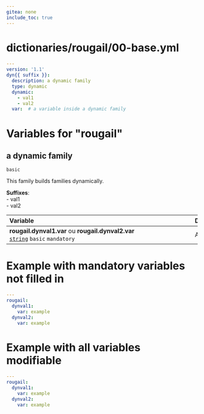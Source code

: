 ```yaml
---
gitea: none
include_toc: true
---
```

# dictionaries/rougail/00-base.yml

```yaml
---
version: '1.1'
dyn{{ suffix }}:
  description: a dynamic family
  type: dynamic
  dynamic:
    - val1
    - val2
  var:  # a variable inside a dynamic family
```
# Variables for "rougail"

## a dynamic family

`basic`


This family builds families dynamically.

**Suffixes**: <br/>- val1<br/>- val2

| Variable&nbsp;&nbsp;&nbsp;&nbsp;&nbsp;&nbsp;&nbsp;&nbsp;&nbsp;&nbsp;&nbsp;&nbsp;&nbsp;&nbsp;&nbsp;&nbsp;&nbsp;&nbsp;&nbsp;&nbsp;&nbsp;&nbsp;&nbsp;&nbsp;&nbsp;&nbsp;&nbsp;&nbsp;&nbsp;&nbsp;&nbsp;&nbsp;&nbsp;&nbsp;&nbsp;&nbsp;&nbsp;&nbsp;&nbsp;&nbsp;&nbsp;&nbsp;&nbsp;&nbsp;&nbsp;&nbsp;&nbsp;&nbsp;&nbsp;&nbsp;&nbsp;&nbsp;&nbsp;&nbsp;&nbsp;&nbsp;&nbsp;&nbsp;&nbsp;&nbsp;&nbsp;&nbsp;&nbsp;&nbsp;&nbsp;&nbsp;&nbsp;&nbsp;&nbsp;&nbsp;&nbsp;&nbsp;&nbsp;&nbsp;&nbsp;&nbsp;&nbsp;&nbsp;&nbsp;&nbsp;&nbsp;&nbsp;&nbsp;&nbsp;&nbsp;&nbsp;&nbsp;&nbsp;&nbsp;&nbsp;&nbsp;&nbsp;&nbsp;&nbsp;&nbsp;   | Description&nbsp;&nbsp;&nbsp;&nbsp;&nbsp;&nbsp;&nbsp;&nbsp;&nbsp;&nbsp;&nbsp;&nbsp;&nbsp;&nbsp;&nbsp;&nbsp;&nbsp;&nbsp;&nbsp;&nbsp;&nbsp;&nbsp;&nbsp;&nbsp;&nbsp;&nbsp;&nbsp;&nbsp;&nbsp;&nbsp;&nbsp;&nbsp;&nbsp;&nbsp;&nbsp;&nbsp;&nbsp;&nbsp;&nbsp;&nbsp;&nbsp;&nbsp;&nbsp;&nbsp;&nbsp;&nbsp;&nbsp;&nbsp;&nbsp;&nbsp;&nbsp;&nbsp;&nbsp;&nbsp;&nbsp;&nbsp;&nbsp;&nbsp;&nbsp;&nbsp;&nbsp;&nbsp;&nbsp;&nbsp;&nbsp;&nbsp;&nbsp;&nbsp;&nbsp;&nbsp;&nbsp;&nbsp;&nbsp;&nbsp;&nbsp;&nbsp;&nbsp;&nbsp;&nbsp;&nbsp;&nbsp;&nbsp;&nbsp;&nbsp;&nbsp;&nbsp;&nbsp;&nbsp;&nbsp;&nbsp;&nbsp;&nbsp;   |
|------------------------------------------------------------------------------------------------------------------------------------------------------------------------------------------------------------------------------------------------------------------------------------------------------------------------------------------------------------------------------------------------------------------------------------------------------------------------------------------------------------------------------------------------------------------------------------------------------|---------------------------------------------------------------------------------------------------------------------------------------------------------------------------------------------------------------------------------------------------------------------------------------------------------------------------------------------------------------------------------------------------------------------------------------------------------------------------------------------------------------------------------------------------------------------------------------|
| **rougail.dynval1.var** ou **rougail.dynval2.var**<br/>[`string`](https://rougail.readthedocs.io/en/latest/variable.html#variables-types) `basic` `mandatory`                                                                                                                                                                                                                                                                                                                                                                                                                                        | A variable inside a dynamic family.                                                                                                                                                                                                                                                                                                                                                                                                                                                                                                                                                   |


# Example with mandatory variables not filled in

```yaml
---
rougail:
  dynval1:
    var: example
  dynval2:
    var: example
```
# Example with all variables modifiable

```yaml
---
rougail:
  dynval1:
    var: example
  dynval2:
    var: example
```
